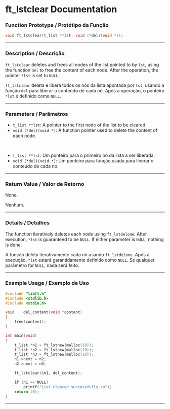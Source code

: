 # ft\_lstclear Documentation

### Function Prototype / Protótipo da Função

```c
void ft_lstclear(t_list **lst, void (*del)(void *));
```

---

### Description / Descrição

`ft_lstclear` deletes and frees all nodes of the list pointed to by `lst`, using the function `del` to free the content of each node. After the operation, the pointer `*lst` is set to `NULL`.

`ft_lstclear` deleta e libera todos os nós da lista apontada por `lst`, usando a função `del` para liberar o conteúdo de cada nó. Após a operação, o ponteiro `*lst` é definido como `NULL`.

---

### Parameters / Parâmetros

* `t_list **lst`: A pointer to the first node of the list to be cleared.
* `void (*del)(void *)`: A function pointer used to delete the content of each node.

 

* `t_list **lst`: Um ponteiro para o primeiro nó da lista a ser liberada.
* `void (*del)(void *)`: Um ponteiro para função usada para liberar o conteúdo de cada nó.

---

### Return Value / Valor de Retorno

None.

Nenhum.

---

### Details / Detalhes

The function iteratively deletes each node using `ft_lstdelone`.
After execution, `*lst` is guaranteed to be `NULL`.
If either parameter is `NULL`, nothing is done.

A função deleta iterativamente cada nó usando `ft_lstdelone`.
Após a execução, `*lst` estará garantidamente definido como `NULL`.
Se qualquer parâmetro for `NULL`, nada será feito.

---

### Example Usage / Exemplo de Uso

```c
#include "libft.h"
#include <stdlib.h>
#include <stdio.h>

void	del_content(void *content)
{
	free(content);
}

int	main(void)
{
	t_list *n1 = ft_lstnew(malloc(10));
	t_list *n2 = ft_lstnew(malloc(10));
	t_list *n3 = ft_lstnew(malloc(10));
	n1->next = n2;
	n2->next = n3;

	ft_lstclear(&n1, del_content);

	if (n1 == NULL)
		printf("List cleared successfully.\n");
	return (0);
}
```

---
